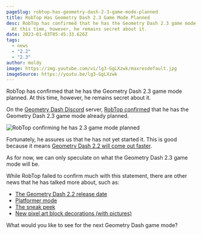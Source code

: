 ```yaml
---
pageSlug: robtop-has-geometry-dash-2-3-game-mode-planned
title: RobTop Has Geometry Dash 2.3 Game Mode Planned
desc: RobTop has confirmed that he has the Geometry Dash 2.3 game mode planned.
  At this time, however, he remains secret about it.
date: 2023-01-03T05:45:33.626Z
tags:
  - news
  - "2.2"
  - "2.3"
author: moldy
image: https://img.youtube.com/vi/lg3-GgLXzwk/maxresdefault.jpg
imageSource: https://youtu.be/lg3-GgLXzwk
---
```

RobTop has confirmed that he has the Geometry Dash 2.3 game mode planned. At this time, however, he remains secret about it.

On the [Geometry Dash Discord](/posts/geometry-dash-discord-server-how-to-join-request-levels/) server, [RobTop confirmed](https://twitter.com/today_gd/status/1584696233255657472) that he has the Geometry Dash 2.3 game mode already planned.

![RobTop confirming he has 2.3 game mode planned](https://pbs.twimg.com/media/Ff3404VaMAEfWvG?format=jpg&name=medium)

Fortunately, he assures us that he has not yet started it. This is good because it means [Geometry Dash 2.2 will come out faster](/posts/geometry-dash-2-2-release-date-confirmed-2023/).

As for now, we can only speculate on what the Geometry Dash 2.3 game mode will be.

While RobTop failed to confirm much with this statement, there are other news that he has talked more about, such as:

- [The Geometry Dash 2.2 release date](/posts/geometry-dash-2-2-release-date-confirmed-2023/)
- [Platformer mode](/posts/robtop-says-geometry-dash-2-2-platformer-mode-will-start-to-really-shine-in-2-3/)
- [The sneak peek](/posts/geometry-dash-new-sneak-peek-analysis/)
- [New pixel art block decorations (with pictures)](/posts/geometry-dash-2-2-news-new-pixel-art-blocks-leaked/)

What would you like to see for the next Geometry Dash game mode?